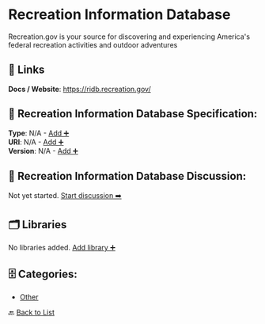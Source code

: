 # Recreation Information Database

Recreation.gov is your source for discovering and experiencing America's federal recreation activities and outdoor adventures

##  🔗 Links
**Docs / Website**: https://ridb.recreation.gov/

## 🧬 Recreation Information Database Specification:
**Type**: N/A - [Add ➕](https://github.com/apis-list/apis-list/edit/main/apis.yaml#L16443)  
**URI**: N/A - [Add ➕](https://github.com/apis-list/apis-list/edit/main/apis.yaml#L16443)  
**Version**: N/A - [Add ➕](https://github.com/apis-list/apis-list/edit/main/apis.yaml#L16443)

## 💬 Recreation Information Database Discussion:
Not yet started. [Start discussion ➡️](https://github.com/apis-list/apis-list/discussions/new)

## 🗂️ Libraries

No libraries added. [Add library ➕](https://github.com/apis-list/apis-list/edit/main/apis.yaml#L16443)    


## 🗄️ Categories:
- [Other](https://github.com/apis-list/apis-list#other-)

🔙  [Back to List](https://github.com/apis-list/apis-list)
